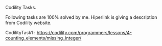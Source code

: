 Codility Tasks.

Following tasks are 100% solved by me. Hiperlink is giving a description from Codility website.

CodilityTask1 : https://codility.com/programmers/lessons/4-counting_elements/missing_integer/
